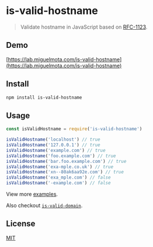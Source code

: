 # is-valid-hostname

> Validate hostname in JavaScript based on [RFC-1123](https://tools.ietf.org/html/rfc1123).

## Demo

[https://lab.miguelmota.com/is-valid-hostname](https://lab.miguelmota.com/is-valid-hostname)

## Install

```bash
npm install is-valid-hostname
```

## Usage

```javascript
const isValidHostname = require('is-valid-hostname')

isValidHostname('localhost') // true
isValidHostname('127.0.0.1') // true
isValidHostname('example.com') // true
isValidHostname('foo.example.com') // true
isValidHostname('bar.foo.example.com') // true
isValidHostname('exa-mple.co.uk') // true
isValidHostname('xn--80ak6aa92e.com') // true
isValidHostname('exa_mple.com') // false
isValidHostname('-example.com') // false
```

View more [examples](./test/test.js).

Also checkout [`is-valid-domain`](https://github.com/miguelmota/is-valid-domain).

## License

[MIT](LICENSE)
